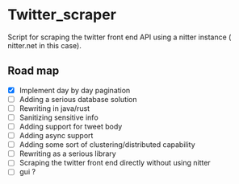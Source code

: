 # Twitter_scraper

Script for scraping the twitter front end API using a nitter instance ( nitter.net in this case).

## Road map

- [x] Implement day by day pagination
- [ ] Adding a serious database solution
- [ ] Rewriting in java/rust
- [ ] Sanitizing sensitive info
- [ ] Adding support for tweet body
- [ ] Adding async support
- [ ] Adding some sort of clustering/distributed capability
- [ ] Rewriting as a serious library
- [ ] Scraping the twitter front end directly without using nitter
- [ ] gui ?
